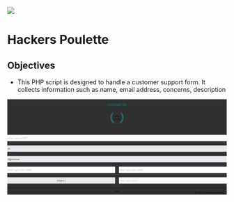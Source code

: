 ![](https://previews.123rf.com/images/julos/julos1607/julos160756262/60436713-fun-chicken.jpg)

# Hackers Poulette

## Objectives

- This PHP script is designed to handle a customer support form. It collects information such as name, email address, concerns, description

![Form contact](https://github.com/Valentin-Lefort/hackers-poulette/blob/main/assets/src/img/Screen-design.png "Form Contact")
